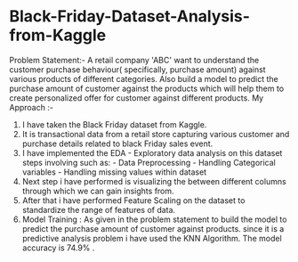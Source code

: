 # Black-Friday-Dataset-Analysis-from-Kaggle
Problem Statement:- A retail company 'ABC' want to understand the customer purchase behaviour( specifically, purchase amount) against various products of different categories. Also build a model to predict the purchase amount of customer against the products which will help them to create personalized offer for customer against different products. 
My Approach :-

1) I have taken the Black Friday dataset from Kaggle.
2) It is transactional data from a retail store capturing various customer and purchase details related to black Friday sales event.
3) I have implemented the EDA - Exploratory data analysis on this dataset steps involving such as:
       - Data Preprocessing
       - Handling Categorical variables
       - Handling missing values within dataset 
4) Next step i have performed is visualizing the between different columns through which we can gain insights from.
5) After that i have performed Feature Scaling on the dataset to standardize the range of features of data.
6) Model Training : As given in the problem statement to build the model to predict the purchase amount of customer against products.
   since it is a predictive analysis problem i have used the KNN Algorithm.
   The model accuracy is 74.9% .
